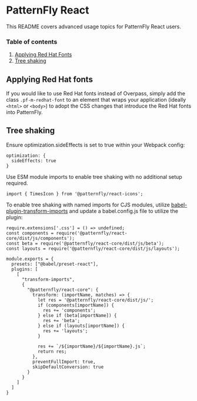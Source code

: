 # PatternFly React
This README covers advanced usage topics for PatternFly React users.  

### Table of contents
1. [Applying Red Hat Fonts](#Applying-Red-Hat-fonts)
2. [Tree shaking](#Tree-shaking)

## Applying Red Hat fonts
If you would like to use Red Hat fonts instead of Overpass, simply add the class `.pf-m-redhat-font` to an element that wraps your application (ideally `<html>` or `<body>`) to adopt the CSS changes that introduce the Red Hat fonts into PatternFly.


## Tree shaking

Ensure optimization.sideEffects is set to true within your Webpack config:
```JS
optimization: {
  sideEffects: true
}
```

Use ESM module imports to enable tree shaking with no additional setup required.
```JS
import { TimesIcon } from '@patternfly/react-icons';
```

To enable tree shaking with named imports for CJS modules, utilize [babel-plugin-transform-imports](https://www.npmjs.com/package/babel-plugin-transform-imports) and update a babel.config.js file to utilize the plugin: 
```JS
require.extensions['.css'] = () => undefined;
const components = require('@patternfly/react-core/dist/js/components');
const beta = require('@patternfly/react-core/dist/js/beta');
const layouts = require('@patternfly/react-core/dist/js/layouts');

module.exports = {
  presets: ["@babel/preset-react"],
  plugins: [
    [
      "transform-imports",
      {
        "@patternfly/react-core": {
          transform: (importName, matches) => {
            let res = '@patternfly/react-core/dist/js/';
            if (components[importName]) {
              res += 'components';
            } else if (beta[importName]) {
              res += 'beta';
            } else if (layouts[importName]) {
              res += 'layouts';
            }

            res += `/${importName}/${importName}.js`;
            return res;
          },
          preventFullImport: true,
          skipDefaultConversion: true
        }
      }
    ]
  ]
}
```
